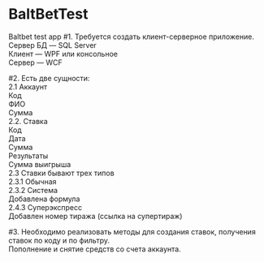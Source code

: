 # BaltBetTest
Baltbet test app
#1. Требуется создать клиент-серверное приложение.</br>
  Сервер БД — SQL Server</br>
  Клиент — WPF или консольное</br>
  Сервер — WCF</br>

#2. Есть две сущности:</br>
  2.1 Аккаунт</br>
    Код</br>
    ФИО</br>
    Сумма</br>
  2.2. Ставка</br>
    Код</br>
    Дата</br>
    Сумма</br>
    Результаты</br>
    Сумма выигрыша</br>
2.3 Ставки бывают трех типов</br>
  2.3.1 Обычная</br>
  2.3.2 Система</br>
    Добавлена формула</br>
  2.4.3 Суперэкспресс</br>
    Добавлен номер тиража (ссылка на супертираж)</br>
    
#3. Необходимо реализовать методы для создания ставок, получения ставок по коду и по фильтру.</br>
Пополнение и снятие средств со счета аккаунта.
